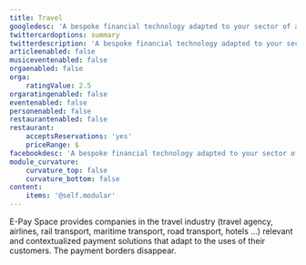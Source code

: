 ```yaml
---
title: Travel
googledesc: 'A bespoke financial technology adapted to your sector of activity. We design payment programs to your image.'
twittercardoptions: summary
twitterdescription: 'A bespoke financial technology adapted to your sector of activity. We design payment programs to your image.'
articleenabled: false
musiceventenabled: false
orgaenabled: false
orga:
    ratingValue: 2.5
orgaratingenabled: false
eventenabled: false
personenabled: false
restaurantenabled: false
restaurant:
    acceptsReservations: 'yes'
    priceRange: $
facebookdesc: 'A bespoke financial technology adapted to your sector of activity. We design payment programs to your image.'
module_curvature:
    curvature_top: false
    curvature_bottom: false
content:
    items: '@self.modular'
---
```


E-Pay Space provides companies in the travel industry (travel agency, airlines, rail transport, maritime transport, road transport, hotels ...) relevant and contextualized payment solutions that adapt to the uses of their customers. The payment borders disappear.